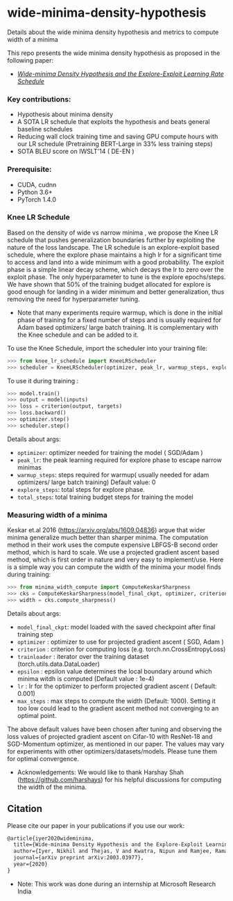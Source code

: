 # wide-minima-density-hypothesis
Details about the wide minima density hypothesis and metrics to compute width of a minima

This repo presents the wide minima density hypothesis as proposed in the following paper:
*   [*Wide-minima Density Hypothesis and the Explore-Exploit Learning Rate Schedule*](https://arxiv.org/abs/2003.03977)

### Key contributions:
*   Hypothesis about minima density
*   A SOTA LR schedule that exploits the hypothesis and beats general baseline schedules
*   Reducing wall clock training time and saving GPU compute hours with our LR schedule (Pretraining BERT-Large in 33%  less training steps)
*   SOTA BLEU score on IWSLT'14 ( DE-EN )


### Prerequisite: 
* CUDA, cudnn
* Python 3.6+
* PyTorch 1.4.0


### Knee LR Schedule
Based on the density of wide vs narrow minima , we propose the Knee LR schedule that pushes generalization boundaries further by exploiting the nature of the loss landscape. The LR schedule is an explore-exploit based schedule, where the explore phase maintains a high lr for a significant time to access and land into a wide minimum with a good probability. The exploit phase is a simple linear decay scheme, which decays the lr to zero over the exploit phase. The only hyperparameter to tune is the explore epochs/steps. We have shown that 50% of the training budget allocated for explore is good enough for landing in a wider minimum and better generalization, thus removing the need for hyperparameter tuning.

*   Note that many experiments require warmup, which is done in the initial phase of training for a fixed number of steps and is usually required for Adam based optimizers/ large batch training. It is complementary with the Knee schedule and can be added to it. 

To use the Knee Schedule, import the scheduler into your training file:
```python
>>> from knee_lr_schedule import KneeLRScheduler
>>> scheduler = KneeLRScheduler(optimizer, peak_lr, warmup_steps, explore_steps, total_steps)
```
To use it during training :
```python
>>> model.train()
>>> output = model(inputs)
>>> loss = criterion(output, targets)
>>> loss.backward()
>>> optimizer.step()
>>> scheduler.step()
```

Details about args:
- `optimizer`: optimizer needed for training the model ( SGD/Adam )
- `peak_lr`: the peak learning required for explore phase to escape narrow minimas
- `warmup_steps`: steps required for warmup( usually needed for adam optimizers/ large batch training) Default value: 0
- `explore_steps`: total steps for explore phase.
- `total_steps`: total training budget steps for training the model


### Measuring width of a minima
Keskar et.al 2016 (https://arxiv.org/abs/1609.04836) argue that wider minima generalize much better than sharper minima. The computation method in their work uses the compute expensive LBFGS-B second order method, which is hard to scale. We use a projected gradient ascent based method, which is first order in nature and very easy to implement/use. Here is a simple way you can compute the width of the minima your model finds during training:

```python
>>> from minima_width_compute import ComputeKeskarSharpness
>>> cks = ComputeKeskarSharpness(model_final_ckpt, optimizer, criterion, trainloader, epsilon, lr, max_steps)
>>> width = cks.compute_sharpness()
```
Details about args:
- `model_final_ckpt`: model loaded with the saved checkpoint after final training step
- `optimizer` : optimizer to use for projected gradient ascent ( SGD, Adam )
- `criterion` : criterion for computing loss (e.g. torch.nn.CrossEntropyLoss)
- `trainloader` : iterator over the training dataset (torch.utils.data.DataLoader)
- `epsilon` : epsilon value determines the local boundary around which minima witdh is computed (Default value : 1e-4)
- `lr` : lr for the optimizer to perform projected gradient ascent ( Default: 0.001)
- `max_steps` : max steps to compute the width (Default: 1000). Setting it too low could lead to the gradient ascent method not converging to an optimal point. 

The above default values have been chosen after tuning and observing the loss values of projected gradient ascent on Cifar-10 with ResNet-18 and SGD-Momentum optimizer, as mentioned in our paper. The values may vary for experiments with other optimizers/datasets/models. Please tune them for optimal convergence. 

*   Acknowledgements: We would like to thank Harshay Shah (https://github.com/harshays) for his helpful discussions for computing the width of the minima.

## Citation 
Please cite our paper in your publications if you use our work:

```latex
@article{iyer2020wideminima,
  title={Wide-minima Density Hypothesis and the Explore-Exploit Learning Rate Schedule},
  author={Iyer, Nikhil and Thejas, V and Kwatra, Nipun and Ramjee, Ramachandran and Sivathanu, Muthian},
  journal={arXiv preprint arXiv:2003.03977},
  year={2020}
}
```

*   Note: This work was done during an internship at Microsoft Research India